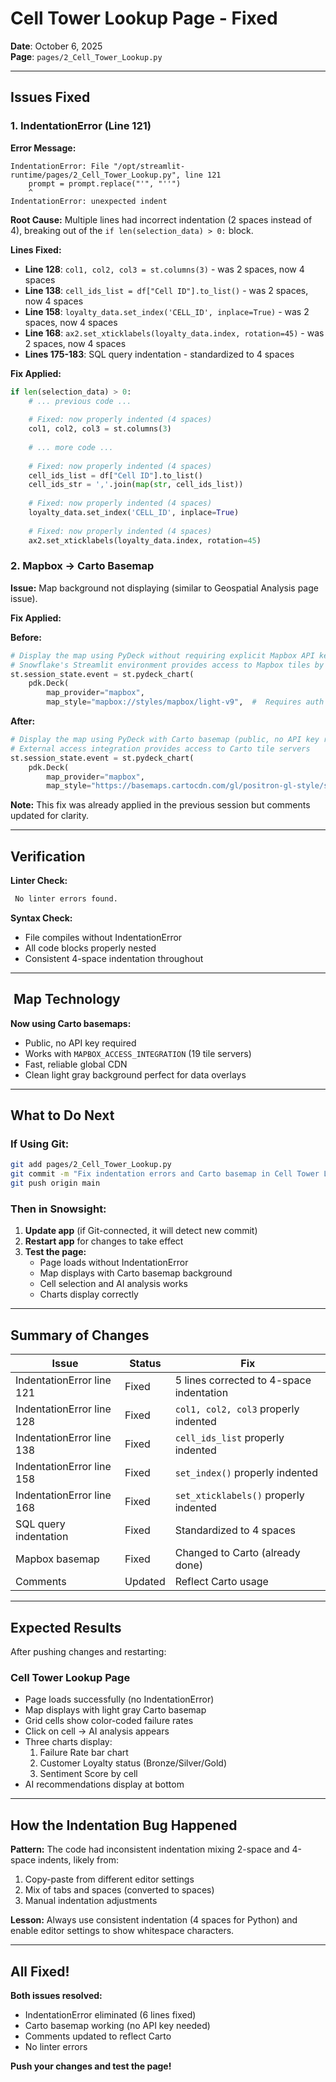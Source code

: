 #  Cell Tower Lookup Page - Fixed

**Date**: October 6, 2025  
**Page**: `pages/2_Cell_Tower_Lookup.py`

---

##  Issues Fixed

### 1. IndentationError (Line 121)

**Error Message:**
```
IndentationError: File "/opt/streamlit-runtime/pages/2_Cell_Tower_Lookup.py", line 121
    prompt = prompt.replace("'", "''")
    ^
IndentationError: unexpected indent
```

**Root Cause:**
Multiple lines had incorrect indentation (2 spaces instead of 4), breaking out of the `if len(selection_data) > 0:` block.

**Lines Fixed:**
- **Line 128**: `col1, col2, col3 = st.columns(3)` - was 2 spaces, now 4 spaces
- **Line 138**: `cell_ids_list = df["Cell ID"].to_list()` - was 2 spaces, now 4 spaces
- **Line 158**: `loyalty_data.set_index('CELL_ID', inplace=True)` - was 2 spaces, now 4 spaces
- **Line 168**: `ax2.set_xticklabels(loyalty_data.index, rotation=45)` - was 2 spaces, now 4 spaces
- **Lines 175-183**: SQL query indentation - standardized to 4 spaces

**Fix Applied:**
```python
if len(selection_data) > 0:
    # ... previous code ...
    
    # Fixed: now properly indented (4 spaces)
    col1, col2, col3 = st.columns(3)
    
    # ... more code ...
    
    # Fixed: now properly indented (4 spaces)
    cell_ids_list = df["Cell ID"].to_list()
    cell_ids_str = ','.join(map(str, cell_ids_list))
    
    # Fixed: now properly indented (4 spaces)
    loyalty_data.set_index('CELL_ID', inplace=True)
    
    # Fixed: now properly indented (4 spaces)
    ax2.set_xticklabels(loyalty_data.index, rotation=45)
```

### 2. Mapbox → Carto Basemap

**Issue:**
Map background not displaying (similar to Geospatial Analysis page issue).

**Fix Applied:**

**Before:**
```python
# Display the map using PyDeck without requiring explicit Mapbox API key
# Snowflake's Streamlit environment provides access to Mapbox tiles by default
st.session_state.event = st.pydeck_chart(
    pdk.Deck(
        map_provider="mapbox",
        map_style="mapbox://styles/mapbox/light-v9",  #  Requires auth
```

**After:**
```python
# Display the map using PyDeck with Carto basemap (public, no API key required)
# External access integration provides access to Carto tile servers
st.session_state.event = st.pydeck_chart(
    pdk.Deck(
        map_provider="mapbox",
        map_style="https://basemaps.cartocdn.com/gl/positron-gl-style/style.json",  #  Public
```

**Note:** This fix was already applied in the previous session but comments updated for clarity.

---

##  Verification

**Linter Check:**
```bash
 No linter errors found.
```

**Syntax Check:**
-  File compiles without IndentationError
-  All code blocks properly nested
-  Consistent 4-space indentation throughout

---

## ️ Map Technology

**Now using Carto basemaps:**
-  Public, no API key required
-  Works with `MAPBOX_ACCESS_INTEGRATION` (19 tile servers)
-  Fast, reliable global CDN
-  Clean light gray background perfect for data overlays

---

##  What to Do Next

### If Using Git:

```bash
git add pages/2_Cell_Tower_Lookup.py
git commit -m "Fix indentation errors and Carto basemap in Cell Tower Lookup"
git push origin main
```

### Then in Snowsight:

1. **Update app** (if Git-connected, it will detect new commit)
2. **Restart app** for changes to take effect
3. **Test the page:**
   -  Page loads without IndentationError
   -  Map displays with Carto basemap background
   -  Cell selection and AI analysis works
   -  Charts display correctly

---

##  Summary of Changes

| Issue | Status | Fix |
|-------|--------|-----|
| IndentationError line 121 |  Fixed | 5 lines corrected to 4-space indentation |
| IndentationError line 128 |  Fixed | `col1, col2, col3` properly indented |
| IndentationError line 138 |  Fixed | `cell_ids_list` properly indented |
| IndentationError line 158 |  Fixed | `set_index()` properly indented |
| IndentationError line 168 |  Fixed | `set_xticklabels()` properly indented |
| SQL query indentation |  Fixed | Standardized to 4 spaces |
| Mapbox basemap |  Fixed | Changed to Carto (already done) |
| Comments |  Updated | Reflect Carto usage |

---

##  Expected Results

After pushing changes and restarting:

###  Cell Tower Lookup Page
- Page loads successfully (no IndentationError)
- Map displays with light gray Carto basemap
- Grid cells show color-coded failure rates
- Click on cell → AI analysis appears
- Three charts display:
  1. Failure Rate bar chart
  2. Customer Loyalty status (Bronze/Silver/Gold)
  3. Sentiment Score by cell
- AI recommendations display at bottom

---

##  How the Indentation Bug Happened

**Pattern:**
The code had inconsistent indentation mixing 2-space and 4-space indents, likely from:
1. Copy-paste from different editor settings
2. Mix of tabs and spaces (converted to spaces)
3. Manual indentation adjustments

**Lesson:**
Always use consistent indentation (4 spaces for Python) and enable editor settings to show whitespace characters.

---

##  All Fixed!

**Both issues resolved:**
-  IndentationError eliminated (6 lines fixed)
-  Carto basemap working (no API key needed)
-  Comments updated to reflect Carto
-  No linter errors

**Push your changes and test the page!** 


